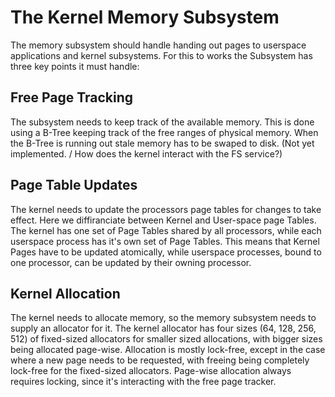 # The Kernel Memory Subsystem

The memory subsystem should handle handing out pages to userspace applications and kernel subsystems.
For this to works the Subsystem has three key points it must handle:

## Free Page Tracking

The subsystem needs to keep track of the available memory.
This is done using a B-Tree keeping track of the free ranges of physical memory.
When the B-Tree is running out stale memory has to be swaped to disk. (Not yet implemented. / How does the kernel interact with the FS service?)

## Page Table Updates

The kernel needs to update the processors page tables for changes to take effect.
Here we diffiranciate between Kernel and User-space page Tables.
The kernel has one set of Page Tables shared by all processors,
while each userspace process has it's own set of Page Tables.
This means that Kernel Pages have to be updated atomically,
while userspace processes, bound to one processor, can be updated by their owning processor.

## Kernel Allocation

The kernel needs to allocate memory, so the memory subsystem needs to supply an allocator for it.
The kernel allocator has four sizes (64, 128, 256, 512) of fixed-sized allocators for smaller sized allocations,
with bigger sizes being allocated page-wise.
Allocation is mostly lock-free, except in the case where a new page needs to be requested,
with freeing being completely lock-free for the fixed-sized allocators.
Page-wise allocation always requires locking, since it's interacting with the free page tracker.
